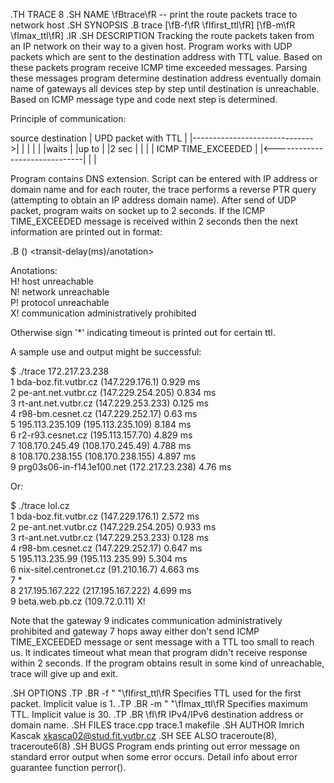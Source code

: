 .TH TRACE 8
.SH NAME
\fBtrace\fR \-\- print the route packets trace to network host
.SH SYNOPSIS
.B trace
[\fB\-f\fR \fIfirst_ttl\fR]
[\fB\-m\fR \fImax_ttl\fR]
.IR <ip-address>
.SH DESCRIPTION
Tracking the route packets taken from an IP network on their way to a given host. Program works with UDP packets which are sent to the destination address with TTL value. Based on these packets program receive ICMP time exceeded messages. Parsing these messages program determine destination address eventually domain name of gateways all devices step by step until destination is unreachable. Based on ICMP message type and code next step is determined.

Principle of communication:

source                       destination
  |      UPD packet with TTL      |
  |------------------------------>|
  |                               |
  |                               |
  |waits                          |
  |up to                          |
  |2 sec                          |
  |                               |
  |      ICMP TIME_EXCEEDED       |
  |<------------------------------|
  |                               |

Program contains DNS extension. Script can be entered with IP address or domain name and for each router, the trace performs a reverse PTR query (attempting to obtain an IP address domain name). After send of UDP packet, program waits on socket up to 2 seconds. If the ICMP TIME_EXCEEDED message is received within 2 seconds then the next information are printed out in format:

.B    <ttl-value>   <domain-name> (<ip-address>)    <transit-delay(ms)/anotation>

Anotations:  
  H!  host unreachable  
  N!  network unreachable  
  P!  protocol unreachable  
  X!  communication administratively prohibited  

Otherwise sign '*' indicating timeout is printed out for certain ttl.  

A sample use and output might be successful:  

  $ ./trace 172.217.23.238  
  1	bda-boz.fit.vutbr.cz (147.229.176.1)		0.929 ms  
  2	pe-ant.net.vutbr.cz (147.229.254.205)		0.834 ms  
  3	rt-ant.net.vutbr.cz (147.229.253.233)		0.125 ms  
  4	r98-bm.cesnet.cz (147.229.252.17)		0.63 ms  
  5	195.113.235.109 (195.113.235.109)		8.184 ms  
  6	r2-r93.cesnet.cz (195.113.157.70)		4.829 ms  
  7	108.170.245.49 (108.170.245.49)		4.788 ms  
  8	108.170.238.155 (108.170.238.155)		4.897 ms  
  9	prg03s06-in-f14.1e100.net (172.217.23.238)		4.76 ms  

Or:  

  $ ./trace lol.cz  
  1	bda-boz.fit.vutbr.cz (147.229.176.1)		2.572 ms  
  2	pe-ant.net.vutbr.cz (147.229.254.205)		0.933 ms  
  3	rt-ant.net.vutbr.cz (147.229.253.233)		0.128 ms  
  4	r98-bm.cesnet.cz (147.229.252.17)		0.647 ms  
  5	195.113.235.99 (195.113.235.99)		5.304 ms  
  6	nix-sitel.centronet.cz (91.210.16.7)		4.663 ms  
  7	*  
  8	217.195.167.222 (217.195.167.222)		4.699 ms  
  9	beta.web.pb.cz (109.72.0.11)		X!  

Note that the gateway 9 indicates communication administratively prohibited and gateway 7 hops away either don't send ICMP TIME_EXCEEDED message or sent message with a TTL too small to reach us. It indicates timeout what mean that program didn't receive response within 2 seconds. If the program obtains result in some kind of unreachable, trace will give up and exit.

.SH OPTIONS
.TP
.BR \-f " "\fIfirst_ttl\fR
Specifies TTL used for the first packet. Implicit value is 1.
.TP
.BR \-m " "\fImax_ttl\fR
Specifies maximum TTL. Implicit value is 30.
.TP
.BR \fI<ip-address>\fR
IPv4/IPv6 destination address or domain name.
.SH FILES
  trace.cpp
  trace.1
  makefile
.SH AUTHOR
  Imrich Kascak
  xkasca02@stud.fit.vutbr.cz
.SH SEE ALSO
traceroute(8), traceroute6(8)
.SH BUGS
Program ends printing out error message on standard error output when some error occurs. Detail info about error guarantee function perror().
